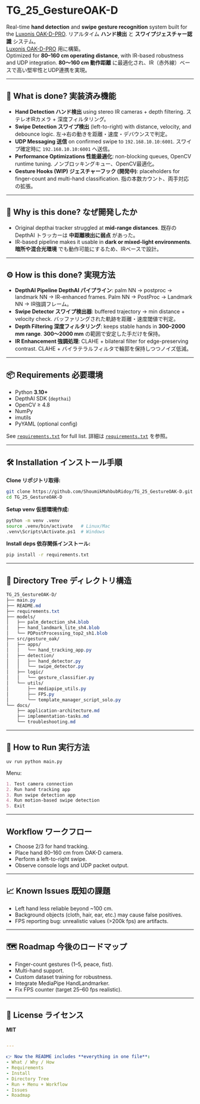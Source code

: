 # TG_25_GestureOAK-D

Real-time **hand detection** and **swipe gesture recognition** system built for the [Luxonis OAK-D-PRO](https://shop.luxonis.com/products/oak-d-pro).  リアルタイム **ハンド検出** と **スワイプジェスチャー認識** システム。  
[Luxonis OAK-D-PRO](https://shop.luxonis.com/products/oak-d-pro) 用に構築。  
Optimized for **80–160 cm operating distance**, with IR-based robustness and UDP integration. **80〜160 cm 動作距離** に最適化され、IR（赤外線）ベースで高い堅牢性とUDP連携を実現。

---

## 📌 What is done? 実装済み機能
- **Hand Detection ハンド検出** using stereo IR cameras + depth filtering.  ステレオIRカメラ + 深度フィルタリング。  
- **Swipe Detection スワイプ検出** (left-to-right) with distance, velocity, and debounce logic.  左→右の動きを距離・速度・デバウンスで判定。  
- **UDP Messaging 送信** on confirmed swipe to `192.168.10.10:6001`.  スワイプ確定時に `192.168.10.10:6001` へ送信。 
- **Performance Optimizations 性能最適化**: non-blocking queues, OpenCV runtime tuning.  ノンブロッキングキュー、OpenCV最適化。 
- **Gesture Hooks (WIP) ジェスチャーフック (開発中)**: placeholders for finger-count and multi-hand classification. 指の本数カウント、両手対応の拡張。

---

## 🤔 Why is this done? なぜ開発したか
- Original depthai tracker struggled at **mid-range distances**.  既存の DepthAI トラッカーは **中距離検出に弱点** があった。
- IR-based pipeline makes it usable in **dark or mixed-light environments**.  **暗所や混合光環境** でも動作可能にするため、IRベースで設計。 

---

## ⚙️ How is this done? 実現方法
- **DepthAI Pipeline DepthAI パイプライン**: palm NN → postproc → landmark NN → IR-enhanced frames.  Palm NN → PostProc → Landmark NN → IR強調フレーム。  
- **Swipe Detector スワイプ検出器**: buffered trajectory → min distance + velocity check.  バッファリングされた軌跡を距離・速度閾値で判定。  
- **Depth Filtering 深度フィルタリング**: keeps stable hands in **300–2000 mm range**.  **300〜2000 mm** の範囲で安定した手だけを保持。
- **IR Enhancement 強調処理**: CLAHE + bilateral filter for edge-preserving contrast.  CLAHE + バイラテラルフィルタで輪郭を保持しつつノイズ低減。  

---

## 📦 Requirements 必要環境
- Python **3.10+**  
- DepthAI SDK (`depthai`)  
- OpenCV ≥ 4.8  
- NumPy  
- imutils  
- PyYAML (optional config)

See [`requirements.txt`](requirements.txt) for full list.
詳細は [`requirements.txt`](requirements.txt) を参照。


---

## 🛠️ Installation インストール手順

**Clone リポジトリ取得:**
```bash
git clone https://github.com/ShoumikMahbubRidoy/TG_25_GestureOAK-D.git
cd TG_25_GestureOAK-D
```

**Setup venv 仮想環境作成:**
```bash
python -m venv .venv
source .venv/bin/activate   # Linux/Mac
.venv\Scripts\Activate.ps1  # Windows
```

**Install deps 依存関係インストール:**
```bash
pip install -r requirements.txt
```
---

## 📂 Directory Tree ディレクトリ構造
```css
TG_25_GestureOAK-D/
├── main.py
├── README.md
├── requirements.txt
├── models/
│   ├── palm_detection_sh4.blob
│   ├── hand_landmark_lite_sh4.blob
│   └── PDPostProcessing_top2_sh1.blob
├── src/gesture_oak/
│   ├── apps/
│   │   └── hand_tracking_app.py
│   ├── detection/
│   │   ├── hand_detector.py
│   │   └── swipe_detector.py
│   ├── logic/
│   │   └── gesture_classifier.py
│   └── utils/
│       ├── mediapipe_utils.py
│       ├── FPS.py
│       └── template_manager_script_solo.py
└── docs/
    ├── application-architecture.md
    ├── implementation-tasks.md
    └── troubleshooting.md

```

---

## 🚀 How to Run 実行方法
```bash
uv run python main.py
```

Menu:
```markdown
1. Test camera connection
2. Run hand tracking app
3. Run swipe detection app
4. Run motion-based swipe detection
5. Exit
```

---

## Workflow ワークフロー
- Choose 2/3 for hand tracking.
- Place hand 80–160 cm from OAK-D camera.
- Perform a left-to-right swipe.
- Observe console logs and UDP packet output.

---

## 📈 Known Issues 既知の課題
- Left hand less reliable beyond ~100 cm.
- Background objects (cloth, hair, ear, etc.) may cause false positives.
- FPS reporting bug: unrealistic values (>200k fps) are artifacts.

---

## 🗺️ Roadmap 今後のロードマップ
- Finger-count gestures (1–5, peace, fist).
- Multi-hand support.
- Custom dataset training for robustness.
- Integrate MediaPipe HandLandmarker.
- Fix FPS counter (target 25–60 fps realistic).

---

## 📜 License ライセンス
**MIT**
```yaml

---

👉 Now the README includes **everything in one file**:  
- What / Why / How  
- Requirements  
- Install  
- Directory Tree  
- Run + Menu + Workflow  
- Issues  
- Roadmap  

```